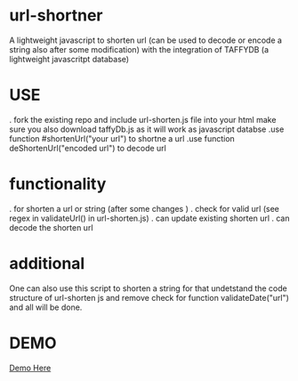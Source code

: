 # url-shortner
 A lightweight javascript to shorten url (can be used to decode or encode a string also after some modification) with the integration of TAFFYDB (a lightweight javascritpt database)

# USE
. fork the existing repo and include url-shorten.js file into your html make sure you also download taffyDb.js as it will work as     javascript databse
.use function #shortenUrl("your url") to shortne a url
.use function deShortenUrl("encoded url") to decode url

# functionality
. for shorten a url or string (after some changes )
.  check for valid url (see regex in validateUrl() in url-shorten.js)
. can update existing shorten url 
. can decode the shorten url
 
# additional 

One can also use this script to shorten a string for that undetstand the code structure of url-shorten js and remove check for  function validateDate("url") and all will be done.

# DEMO
 [Demo Here](http://url-shorten.bitballoon.com/)
